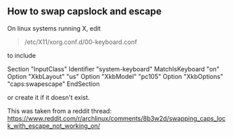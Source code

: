 ## How to swap capslock and escape

On linux systems running X, edit
> /etc/X11/xorg.conf.d/00-keyboard.conf

to include

Section "InputClass"
        Identifier "system-keyboard"
        MatchIsKeyboard "on"
        Option "XkbLayout" "us"
        Option "XkbModel" "pc105"
        Option "XkbOptions" "caps:swapescape"
EndSection

or create it if it doesn't exist.

This was taken from a reddit thread:
https://www.reddit.com/r/archlinux/comments/8b3w2d/swapping_caps_lock_with_escape_not_working_on/

